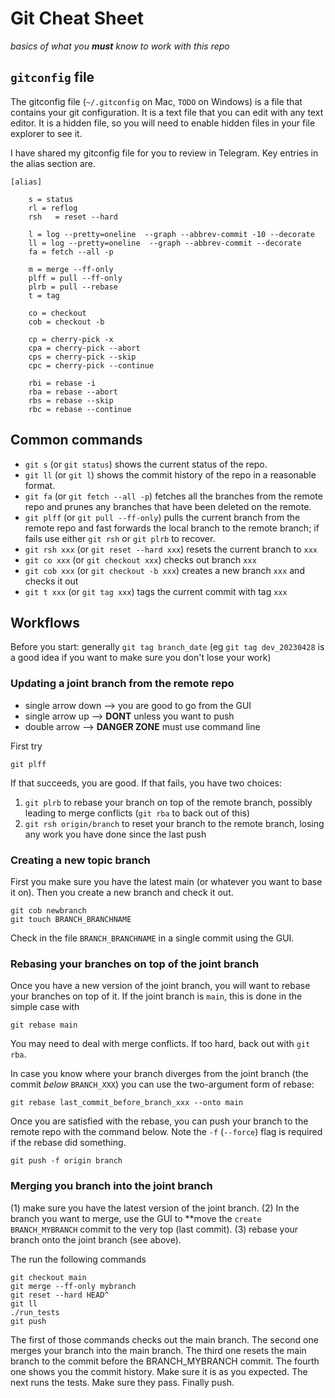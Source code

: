 # Git Cheat Sheet

_basics of what you **must** know to work with this repo_

## `gitconfig` file

The gitconfig file (`~/.gitconfig` on Mac, `TODO` on Windows) is a file that contains your git configuration. It is a text file that you can edit with any text editor. It is a hidden file, so you will need to enable hidden files in your file explorer to see it.

I have shared my gitconfig file for you to review in Telegram. Key entries in the alias section are.

    [alias]

        s = status
        rl = reflog
        rsh   = reset --hard

        l = log --pretty=oneline  --graph --abbrev-commit -10 --decorate
        ll = log --pretty=oneline  --graph --abbrev-commit --decorate
        fa = fetch --all -p

        m = merge --ff-only
        plff = pull --ff-only
        plrb = pull --rebase
        t = tag

        co = checkout
        cob = checkout -b

        cp = cherry-pick -x
        cpa = cherry-pick --abort
        cps = cherry-pick --skip
        cpc = cherry-pick --continue

        rbi = rebase -i
        rba = rebase --abort
        rbs = rebase --skip
        rbc = rebase --continue


## Common commands

- `git s` (or `git status`) shows the current status of the repo. 
- `git ll` (or `git l`) shows the commit history of the repo in a reasonable format.
- `git fa` (or `git fetch --all -p`) fetches all the branches from the remote repo and prunes any branches that have been deleted on the remote.
- `git plff` (or `git pull --ff-only`) pulls the current branch from the remote repo and fast forwards the local branch to the remote branch; if fails use either `git rsh` or `git plrb` to recover.
- `git rsh xxx` (or `git reset --hard xxx`) resets the current branch to `xxx`
- `git co xxx` (or `git checkout xxx`) checks out branch `xxx`
- `git cob xxx` (or `git checkout -b xxx`) creates a new branch `xxx` and checks it out
- `git t xxx` (or `git tag xxx`) tags the current commit with tag `xxx`

## Workflows

Before you start: generally `git tag branch_date` (eg `git tag dev_20230428` is a good idea if you want to make sure you don't lose your work)

### Updating a joint branch from the remote repo

- single arrow down --> you are good to go from the GUI
- single arrow up --> **DONT** unless you want to push
- double arrow --> **DANGER ZONE** must use command line

First try

    git plff

If that succeeds, you are good. If that fails, you have two choices:

1. `git plrb` to rebase your branch on top of the remote branch, possibly leading to merge conflicts (`git rba` to back out of this)
2. `git rsh origin/branch` to reset your branch to the remote branch, losing any work you have done since the last push

### Creating a new topic branch

First you make sure you have the latest main (or whatever you want to base it on). Then you create a new branch and check it out.
    
    git cob newbranch
    git touch BRANCH_BRANCHNAME

Check in the file `BRANCH_BRANCHNAME` in a single commit using the GUI.

### Rebasing your branches on top of the joint branch

Once you have a new version of the joint branch, you will want to rebase your branches on top of it. If the joint branch is `main`, this is done in the simple case with

    git rebase main

You may need to deal with merge conflicts. If too hard, back out with `git rba`.

In case you know where your branch diverges from the joint branch (the commit _below_ `BRANCH_XXX`) you can use the two-argument form of rebase:

    git rebase last_commit_before_branch_xxx --onto main

Once you are satisfied with the rebase, you can push your branch to the remote repo with the command below. Note the `-f` (`--force`) flag is required if the rebase did something.

    git push -f origin branch

### Merging you branch into the joint branch

(1) make sure you have the latest version of the joint branch. (2) In the branch you want to merge, use the GUI to **move the `create BRANCH_MYBRANCH` commit to the very top (last commit). (3) rebase your branch onto the joint branch (see above).

The run the following commands

    git checkout main
    git merge --ff-only mybranch
    git reset --hard HEAD^
    git ll
    ./run_tests
    git push

The first of those commands checks out the main branch. The second one merges your branch into the main branch. The third one resets the main branch to the commit before the BRANCH_MYBRANCH commit. The fourth one shows you the commit history. Make sure it is as you expected. The next runs the tests. Make sure they pass. Finally push.